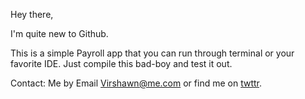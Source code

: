 Hey there,

I'm quite new to Github.

This is a simple Payroll app that you can run through terminal or your favorite IDE. Just compile this bad-boy and test it out.

Contact: Me by Email <Virshawn@me.com> or find me on [twttr](http://www.twitter.com/virshawn).